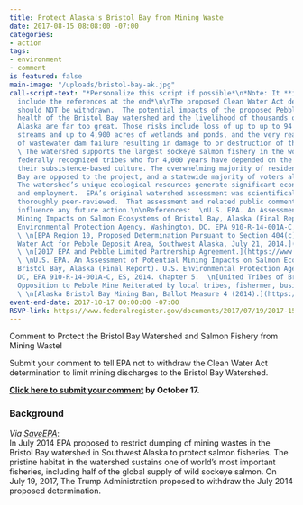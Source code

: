 ```yaml
---
title: Protect Alaska's Bristol Bay from Mining Waste
date: 2017-08-15 08:08:00 -07:00
categories:
- action
tags:
- environment
- comment
is featured: false
main-image: "/uploads/bristol-bay-ak.jpg"
call-script-text: "*Personalize this script if possible*\n*Note: It **is** best to
  include the references at the end*\n\nThe proposed Clean Water Act determination
  should NOT be withdrawn.  The potential impacts of the proposed Pebble Mine on the
  health of the Bristol Bay watershed and the livelihood of thousands of people in
  Alaska are far too great. Those risks include loss of up to up to 94 miles of salmon-supporting
  streams and up to 4,900 acres of wetlands and ponds, and the very real potential
  of wastewater dam failure resulting in damage to or destruction of the salmon fishery.
  \ The watershed supports the largest sockeye salmon fishery in the world and 25
  federally recognized tribes who for 4,000 years have depended on the fishery for
  their subsistence-based culture. The overwhelming majority of residents of Bristol
  Bay are opposed to the project, and a statewide majority of voters also oppose it.
  The watershed’s unique ecological resources generate significant economic benefits
  and employment.  EPA’s original watershed assessment was scientifically robust and
  thoroughly peer-reviewed.  That assessment and related public comments should strongly
  influence any future action.\n\nReferences:  \nU.S. EPA. An Assessment of Potential
  Mining Impacts on Salmon Ecosystems of Bristol Bay, Alaska (Final Report). U.S.
  Environmental Protection Agency, Washington, DC, EPA 910-R-14-001A-C, ES, 2014.
  \ \n[EPA Region 10, Proposed Determination Pursuant to Section 404(c) of the Clean
  Water Act for Pebble Deposit Area, Southwest Alaska, July 21, 2014.](https://www.epa.gov/bristolbay/2014-proposed-determination-pursuant-section-404c-clean-water-act-pebble-deposit-area)
  \ \n[2017 EPA and Pebble Limited Partnership Agreement.](https://www.epa.gov/sites/production/files/2017-05/documents/pebble-settlement-agreement-05-11-17.pdf)
  \ \nU.S. EPA. An Assessment of Potential Mining Impacts on Salmon Ecosystems of
  Bristol Bay, Alaska (Final Report). U.S. Environmental Protection Agency, Washington,
  DC, EPA 910-R-14-001A-C, ES, 2014. Chapter 5.  \n[United Tribes of Bristol Bay.
  Opposition to Pebble Mine Reiterated by local tribes, fishermen, business owners.](http://utbb.org/opposition-to-pebble-mine-reiterated-by-local-tribes-fishermen-business-owners/)
  \ \n[Alaska Bristol Bay Mining Ban, Ballot Measure 4 (2014).](https://ballotpedia.org/Alaska_Bristol_Bay_Mining_Ban,_Ballot_Measure_4_(2014))"
event-end-date: 2017-10-17 00:00:00 -07:00
RSVP-link: https://www.federalregister.gov/documents/2017/07/19/2017-15181/proposal-to-withdraw-proposed-determination-to-restrict-the-use-of-an-area-as-a-disposal-site-pebble#open-comment
---
```


Comment to Protect the Bristol Bay Watershed and Salmon Fishery from Mining Waste!

Submit your comment to tell EPA not to withdraw the Clean Water Act determination to limit mining discharges to the Bristol Bay Watershed.

**[Click here to submit your comment](https://www.federalregister.gov/documents/2017/07/19/2017-15181/proposal-to-withdraw-proposed-determination-to-restrict-the-use-of-an-area-as-a-disposal-site-pebble#open-comment) by October 17.**

### Background

*Via [SaveEPA](http://www.saveepaalums.info/resisting-the-trump-de-regulatory-agenda-talking-points/defending-bristol-bay/)*:  
In July 2014 EPA proposed to restrict dumping of mining wastes in the Bristol Bay watershed in Southwest Alaska to protect salmon fisheries. The pristine habitat in the watershed sustains one of world’s most important fisheries, including half of the global supply of wild sockeye salmon.
On July 19, 2017, The Trump Administration proposed to withdraw the July 2014 proposed determination.